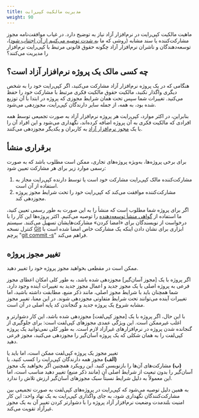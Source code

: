 ```yaml
---
title: مدیریت مالکیت کپی‌رایت
weight: 90
---
```


ماهیت مالکیت کپی‌رایت در نرم‌افزار آزاد نیاز به توضیح دارد. در غیاب موافقت‌نامه مجوز مشارکت‌کننده یا سند مشابه (روشی که ما [به شدت توصیه می‌کنیم از آن اجتناب شود][0])، توسعه‌دهندگان و ناشران نرم‌افزار آزاد چگونه حقوق قانونی مرتبط با کپی‌رایت نرم‌افزار را مدیریت می‌کنند؟

[0]: /learn/participate/contribute/#regarding-contributor-license-agreements

## چه کسی مالک یک پروژه نرم‌افزار آزاد است؟

هنگامی که در یک پروژه نرم‌افزار آزاد مشارکت می‌کنید، اگر کپی‌رایت خود را به شخص دیگری واگذار نکنید، مالکیت حقوق مالکیت فکری مرتبط با مشارکت خود را حفظ می‌کنید. تغییرات شما سپس تحت همان شرایط مجوزی که پروژه در ابتدا با آن توزیع شده بود، به همه، از جمله سایر دارندگان کپی‌رایت، *مجوزدهی* می‌شود.

بنابراین، در اکثر موارد، کپی‌رایت هر پروژه نرم‌افزار آزاد به صورت تجمیعی توسط همه افرادی که مالکیت فکری به آن پروژه اضافه کرده‌اند، نگهداری می‌شود و این افراد آن را با یک [مجوز نرم‌افزار آزاد][1] به کاربران و یکدیگر مجوزدهی می‌کنند.

[1]: /learn/licenses/

## برقراری منشأ

برای برخی پروژه‌ها، به‌ویژه پروژه‌های تجاری، ممکن است مطلوب باشد که به صورت رسمی موارد زیر برای هر مشارکت تعیین شود:

1. مشارکت‌کننده مالک کپی‌رایت مشارکت خود است یا توسط دارنده کپی‌رایت مجاز به استفاده از آن است.
2. مشارکت‌کننده موافقت می‌کند که کپی‌رایت خود را تحت شرایط مجوز پروژه مجوزدهی کند.

اگر برای پروژه شما مطلوب است که منشأ را به این صورت به طور رسمی تعیین کنید، ما استفاده از [گواهی منشأ توسعه‌دهنده][2] را توصیه می‌کنیم. اکثر پروژه‌ها این کار را با درخواست از نویسندگان برای «امضا کردن» مشارکت‌هایشان تسهیل می‌کنند. سیستم کنترل نسخه [Git][3] ابزاری برای نشان دادن اینکه یک مشارکت خاص امضا شده است با پرچم "[git commit -s][4]" فراهم می‌کند.

[2]: https://developercertificate.org/
[3]: https://git-scm.com/
[4]: https://git-scm.com/docs/git-commit#Documentation/git-commit.txt--s

## تغییر مجوز پروژه

ممکن است در مقطعی بخواهید مجوز پروژه خود را تغییر دهید.

[permissive license]: /learn/participate/choose-a-license/#permissive-licenses
[copyleft license]: /learn/participate/choose-a-license/#copyleft-licenses

اگر پروژه با یک [مجوز آسان‌گیر] مجوزدهی شده باشد، به طور کلی امکان اعطای مجوز فرعی به پروژه اصلی با یک مجوز جدید و اعمال مجوز جدید به تغییرات آینده وجود دارد. شما همچنان باید با شرایط مجوز اصلی، مانند ذکر منبع، مطابقت داشته باشید، اما تغییرات آینده می‌توانند تحت شرایط متفاوتی مجوزدهی شوند. در این معنا، تغییر مجوز مشابه شروع یک پروژه جدید و گنجاندن کد پایه اصلی در آن است.

با این حال، اگر پروژه با یک [مجوز کپی‌لفت] مجوزدهی شده باشد، این کار دشوارتر و اغلب غیرممکن است. این ویژگی عمدی مجوزهای کپی‌لفت است: برای جلوگیری از گنجانده شدن پروژه در نرم‌افزارهای غیرآزاد لازم است. به طور کلی نمی‌توانید یک پروژه کپی‌لفت را به همان شکلی که یک پروژه آسان‌گیر را مجوزدهی می‌کنید، مجوز فرعی دهید.

تغییر مجوز یک پروژه کپی‌لفت ممکن است، اما باید یا <nobr>**(الف)** مجوز همه دارندگان کپی‌رایت را کسب کنید</nobr>، یا <nobr>**(ب)** مشارکت‌های آن‌ها را بازنویسی کنید</nobr>. این رویکرد همچنین اگر بخواهید یک مجوز آسان‌گیر را بدون تبعیت از شرایط اصلی آن (مانند ذکر منبع) تغییر دهید مناسب است، اما این معمولاً به دلیل شرایط نسبتاً سبک مجوزهای آسان‌گیر ارزش تلاش را ندارد.

به همین دلیل توصیه می‌شود که کپی‌رایت در پروژه‌های کپی‌لفت به صورت تجمیعی بین مشارکت‌کنندگان نگهداری شود، به جای واگذاری کپی‌رایت به یک نهاد واحد: این کار امنیت بلندمدت وضعیت نرم‌افزار آزاد پروژه را با دشوارتر کردن تغییر آن به یک مجوز غیرآزاد تقویت می‌کند.